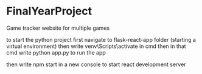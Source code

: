 # FinalYearProject
Game tracker website for multiple games

to start the python project first navigate to flask-react-app folder 
(starting a virtual environment)
then write venv\Scripts\activate in cmd
then in that cmd write python app.py to run the app

then write npm start in a new console to start react development server

